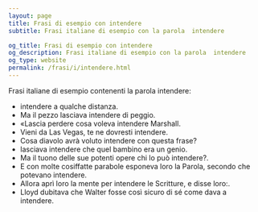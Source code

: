 ```yaml
---
layout: page
title: Frasi di esempio con intendere 
subtitle: Frasi italiane di esempio con la parola  intendere

og_title: Frasi di esempio con intendere 
og_description: Frasi italiane di esempio con la parola  intendere
og_type: website
permalink: /frasi/i/intendere.html
---
```


Frasi italiane di esempio contenenti la parola intendere:


- intendere a qualche distanza.
- Ma il pezzo lasciava intendere di peggio.
- «Lascia perdere cosa voleva intendere Marshall.
- Vieni da Las Vegas, te ne dovresti intendere.
- Cosa diavolo avrà voluto intendere con questa frase?
- lasciava intendere che quel bambino era un genio.
- Ma il tuono delle sue potenti opere chi lo può intendere?.
- E con molte cosiffatte parabole esponeva loro la Parola, secondo che potevano intendere.
- Allora aprì loro la mente per intendere le Scritture, e disse loro:.
- Lloyd dubitava che Walter fosse così sicuro di sé come dava a intendere.
